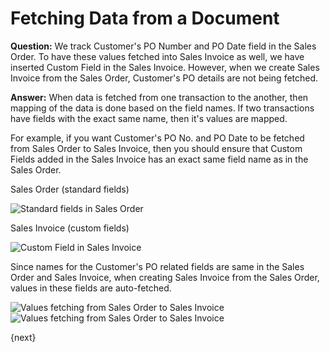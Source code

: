 <!-- add-breadcrumbs -->
# Fetching Data from a Document

**Question:** We track Customer's PO Number and PO Date field in the Sales Order. To have these values fetched into Sales Invoice as well, we have inserted Custom Field in the Sales Invoice. However, when we create Sales Invoice from the Sales Order, Customer's PO details are not being fetched.

**Answer:** When data is fetched from one transaction to the another, then mapping of the data is done based on the field names. If two transactions have fields with the exact same name, then it's values are mapped.

For example, if you want Customer's PO No. and PO Date to be fetched from Sales Order to Sales Invoice, then you should ensure that Custom Fields added in the Sales Invoice has an exact same field name as in the Sales Order.

Sales Order (standard fields)

<img class="screenshot" alt="Standard fields in Sales Order" src="{{docs_base_url}}/v12/assets/img/customize/customize-fetch-data-1.png">

Sales Invoice (custom fields)

<img class="screenshot" alt="Custom Field in Sales Invoice" src="{{docs_base_url}}/v12/assets/img/customize/customize-fetch-data-2.png">

Since names for the Customer's PO related fields are same in the Sales Order and Sales Invoice, when creating Sales Invoice from the Sales Order, values in these fields are auto-fetched.

<img class="screenshot" alt="Values fetching from Sales Order to Sales Invoice" src="{{docs_base_url}}/v12/assets/img/customize/customize-fetch-data-3.png">

<img class="screenshot" alt="Values fetching from Sales Order to Sales Invoice" src="{{docs_base_url}}/v12/assets/img/customize/customize-fetching-data.gif">

{next}
